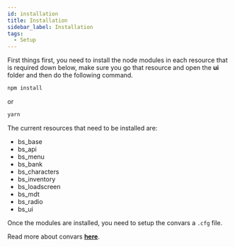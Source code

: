 ```yaml
---
id: installation
title: Installation
sidebar_label: Installation
tags: 
  - Setup
---
```


First things first, you need to install the node modules in each resource that is required down below, make sure you go that resource and open the **ui** folder and then do the following command.

```bash
npm install
```
or
```bash
yarn
```

The current resources that need to be installed are:
 
- bs_base
- bs_api
- bs_menu
- bs_bank
- bs_characters
- bs_inventory
- bs_loadscreen
- bs_mdt
- bs_radio
- bs_ui

Once the modules are installed, you need to setup the convars a `.cfg` file.

Read more about convars [**here**](convars.md).

